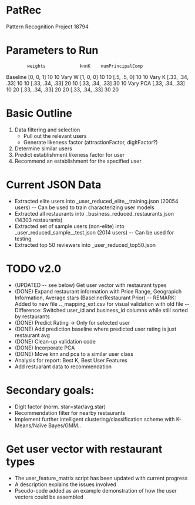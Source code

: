 PatRec
======

Pattern Recognition Project 18794

Parameters to Run
=================
			weights				knnK	numPrincipalComp
Baseline	[0, 0, 1]			10 		10
Vary W		[1, 0, 0]			10 		10
			[.5, .5, 0]			10 		10
Vary K		[.33, .34, .33]		10 		10
			[.33, .34, .33]		20 		10
			[.33, .34, .33]		30 		10
Vary PCA	[.33, .34, .33]		10 		20
			[.33, .34, .33]		20 		20
			[.33, .34, .33]		30 		20

Basic Outline
=============

1) Data filtering and selection
	- Pull out the relevant users
	- Generate likeness factor (attractionFactor, digItFactor?)
2) Determine similar users
3) Predict establishment likeness factor for user
4) Recommend an establishment for the specified user

Current JSON Data
=================
- Extracted elite users into _user_reduced_elite__training.json (20054 users) -- Can be used to train characterizing user models
- Extracted all restaurants into _business_reduced_restaurants.json (14303 restaurants)
- Extracted set of sample users (non-elite) into _user_reduced_sample__test.json (2014 users) -- Can be used for testing
- Extracted top 50 reviewers into _user_reduced_top50.json

TODO v2.0
=========
- (UPDATED -- see below) Get user vector with restaurant types
- (DONE) Expand restaurant information with Price Range, Geograpich Information, Average stars (Baseline/Restaurant Prior) -- REMARK: Added to new file .._mapping_ext.csv for visual validation with old file -- Difference: Switched user_id and business_id columns while still sorted by restaurants
- (DONE) Predict Rating -> Only for selected user
- (DONE) Add prediction baseline where predicted user rating is just restaurant avg
- (DONE) Clean-up validation code
- (DONE) Incorporate PCA
- (DONE) Move knn and pca to a similar user class
- Analysis for report: Best K, Best User Features
- Add restuarant data to recommendation

Secondary goals:
================
- DigIt factor (norm. star=star/avg.star)
- Recommendation filter for nearby restaurants
- Implement further intelligent clustering/classification scheme with K-Means/Naïve Bayes/GMM..

Get user vector with restaurant types
=====================================
- The user_feature_matrix script has been updated with current progress
- A description explains the issues involved
- Pseudo-code added as an example demonstration of how the user vectors could be assembled
